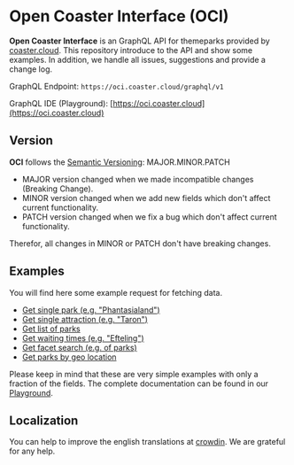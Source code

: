 # Open Coaster Interface (OCI)
**Open Coaster Interface** is an GraphQL API for themeparks provided by [coaster.cloud](https://coaster.cloud). This repository
introduce to the API and show some examples. In addition, we handle all issues, suggestions and provide a change log.

GraphQL Endpoint: `https://oci.coaster.cloud/graphql/v1`

GraphQL IDE (Playground): [https://oci.coaster.cloud](https://oci.coaster.cloud)

## Version
**OCI** follows the [Semantic Versioning](https://semver.org/): MAJOR.MINOR.PATCH
- MAJOR version changed when we made incompatible changes (Breaking Change).
- MINOR version changed when we add new fields which don't affect current functionality.
- PATCH version changed when we fix a bug which don't affect current functionality.

Therefor, all changes in MINOR or PATCH don't have breaking changes.

## Examples
You will find here some example request for fetching data.

* [Get single park (e.g. "Phantasialand")](./examples/single_park.md)
* [Get single attraction (e.g. "Taron")](./examples/single_attraction.md)
* [Get list of parks](./examples/list_park.md)
* [Get waiting times (e.g. "Efteling")](./examples/waiting_times.md)
* [Get facet search (e.g. of parks)](./examples/facet_park.md)
* [Get parks by geo location](./examples/location_filter.md)

Please keep in mind that these are very simple examples with only a fraction of the fields.
The complete documentation can be found in our [Playground](https://oci.coaster.cloud).

## Localization
You can help to improve the english translations at [crowdin](https://crowdin.com/project/coastercloud). We are grateful for any help.
